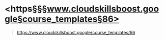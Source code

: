 
# <https§§§www.cloudskillsboost.google§course_templates§86>
> <https://www.cloudskillsboost.google/course_templates/86>
        